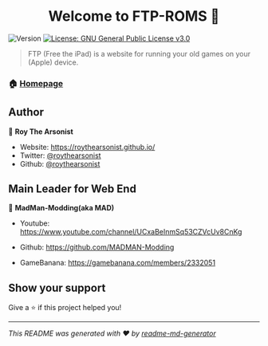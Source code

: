 <h1 align="center">Welcome to FTP-ROMS 👋</h1>
<p>
  <img alt="Version" src="https://img.shields.io/badge/version-v2023.1.20-blue.svg?cacheSeconds=2592000" />
  <a href="#" target="_blank">
    <img alt="License: GNU General Public License v3.0" src="https://img.shields.io/badge/License-GNU General Public License v3.0-yellow.svg" />
  </a>
</p>

> FTP (Free the iPad) is a website for running your old games on your (Apple) device.

### 🏠 [Homepage](https://roythearsonist.github.io/FTP-ROMS/)

## Author

👤 **Roy The Arsonist**

- Website: https://roythearsonist.github.io/
- Twitter: [@roythearsonist](https://twitter.com/roythearsonist)
- Github: [@roythearsonist](https://github.com/roythearsonist)

## Main Leader for Web End

👤 **MadMan-Modding(aka MAD)**

 - Youtube: https://www.youtube.com/channel/UCxaBeInmSq53CZVcUv8CnKg
 
 - Github: https://github.com/MADMAN-Modding
 
 - GameBanana: https://gamebanana.com/members/2332051

## Show your support

Give a ⭐️ if this project helped you!

---

_This README was generated with ❤️ by [readme-md-generator](https://github.com/kefranabg/readme-md-generator)_
